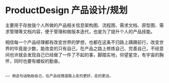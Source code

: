 # ProductDesign 产品设计/规划
主要用于存放我个人所做的产品相关信息架构图、流程图、需求文档、原型图、需求管理等文档内容，便于管理和做版本迭代，也是为了提升个人的产品技能。

相信每一个产品经理都有改变世界的梦想，也都在这条不归路上蹒跚前行，改变世界的毕竟是少数，能改变的只有自己，在产品之路上修炼自己、完善自己，不经意间也许就会发现自己已经做了一件了不起的事，脚踏实地，仰望星空，有宇宙的胸怀，同时也要有蝼蚁的勤奋。 

                                                                           —— 用这句话勉励自己，在产品经理道路上走的更好，走的更远。
